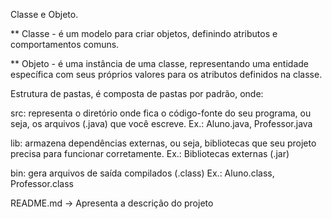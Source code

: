 Classe e Objeto.

** Classe - é um modelo para criar objetos, definindo atributos e comportamentos comuns.

** Objeto - é uma instância de uma classe, representando uma entidade específica com seus próprios valores para os atributos definidos na classe.

Estrutura de pastas, é composta de pastas por padrão, onde:

src: representa o diretório onde fica o código-fonte do seu programa, ou seja, os arquivos (.java) que você escreve. Ex.: Aluno.java, Professor.java

lib: armazena dependências externas, ou seja, bibliotecas que seu projeto precisa para funcionar corretamente. Ex.: Bibliotecas externas (.jar)

bin: gera arquivos de saída compilados (.class) Ex.:  Aluno.class, Professor.class

README.md → Apresenta a descrição do projeto
